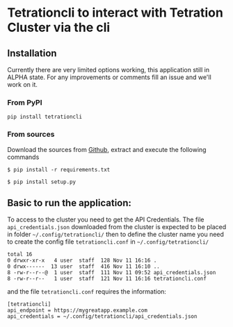 # Tetrationcli to interact with Tetration Cluster via the cli

## Installation
Currently there are very limited options working, this application still in ALPHA state. For any improvements or comments fill an issue and we'll work on it.

### From PyPI

```
pip install tetrationcli
```

### From sources

Download the sources from [Github](https://github.com/jumolinas/tetrationcli), extract and execute the following commands

```
$ pip install -r requirements.txt

$ pip install setup.py
```

## Basic to run the application:
To access to the cluster you need to get the API Credentials. 
The file `api_credentials.json` downloaded from the cluster is expected to be placed in folder `~/.config/tetrationcli/` then to define the cluster name you need to create the config file `tetrationcli.conf` in `~/.config/tetrationcli/`

```
total 16
0 drwxr-xr-x   4 user  staff  128 Nov 11 16:16 .
0 drwx------  13 user  staff  416 Nov 11 16:10 ..
8 -rw-r--r--@  1 user  staff  111 Nov 11 09:52 api_credentials.json
8 -rw-r--r--   1 user  staff  121 Nov 11 16:16 tetrationcli.conf
```
and the file `tetrationcli.conf` requires the information:
```
[tetrationcli]
api_endpoint = https://mygreatapp.example.com
api_credentials = ~/.config/tetrationcli/api_credentials.json
```
